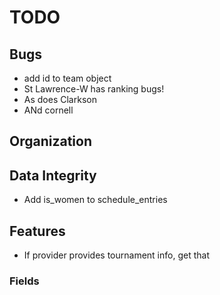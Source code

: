 TODO
====

## Bugs
* add id to team object
* St Lawrence-W has ranking bugs!
* As does Clarkson
* ANd cornell

## Organization

## Data Integrity
* Add is_women to schedule_entries

## Features
* If provider provides tournament info, get that

### Fields

